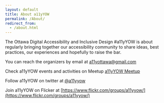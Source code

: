 ```yaml
---
layout: default
title: About a11yYOW
permalink: /About/
redirect_from:
  - /about.html
---
```

The Ottawa Digital Accessibility and Inclusive Design #a11yYOW is about regularly bringing together our accessibility community to share ideas, best practices, our experiences and hopefully to raise the bar.

You can reach the organizers by email at a11yottawa@gmail.com

Check a11yYOW events and activities on Meetup [a11yYOW Meetup](https://www.meetup.com/a11yOttawa/)

Follow a11yYOW on twitter at [@a11yyow](https://twitter.com/a11yYOW)

Join a11yYOW on Flicker at [https://www.flickr.com/groups/a11yyow/](https://www.flickr.com/groups/a11yyow/)

